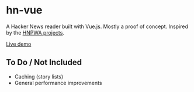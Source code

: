 # hn-vue

A Hacker News reader built with Vue.js. Mostly a proof of concept. Inspired by the [HNPWA projects](https://hnpwa.com/).

[Live demo](https://goofy-lovelace-5d7489.netlify.com)

## To Do / Not Included

* Caching (story lists)
* General performance improvements
